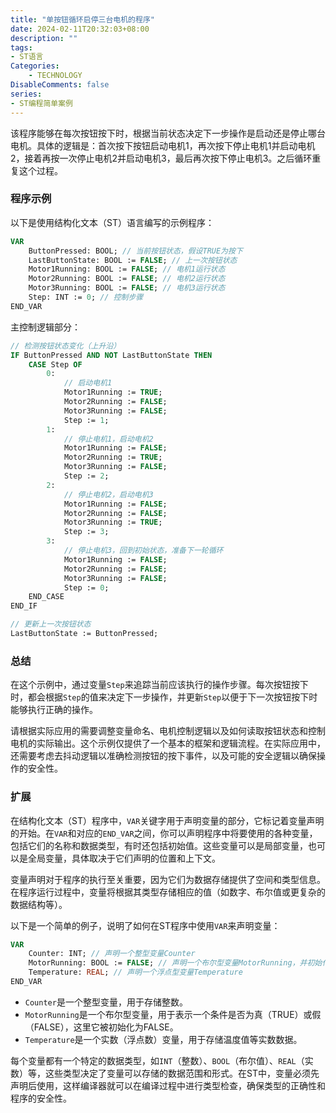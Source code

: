```yaml
---
title: "单按钮循环启停三台电机的程序"
date: 2024-02-11T20:32:03+08:00
description: ""
tags: 
- ST语言
Categories:
    - TECHNOLOGY
DisableComments: false
series:
- ST编程简单案例
---
```



该程序能够在每次按钮按下时，根据当前状态决定下一步操作是启动还是停止哪台电机。具体的逻辑是：首次按下按钮启动电机1，再次按下停止电机1并启动电机2，接着再按一次停止电机2并启动电机3，最后再次按下停止电机3。之后循环重复这个过程。

<!--more-->

### 程序示例

以下是使用结构化文本（ST）语言编写的示例程序：

```pascal
VAR
    ButtonPressed: BOOL; // 当前按钮状态，假设TRUE为按下
    LastButtonState: BOOL := FALSE; // 上一次按钮状态
    Motor1Running: BOOL := FALSE; // 电机1运行状态
    Motor2Running: BOOL := FALSE; // 电机2运行状态
    Motor3Running: BOOL := FALSE; // 电机3运行状态
    Step: INT := 0; // 控制步骤
END_VAR
```

主控制逻辑部分：

```pascal
// 检测按钮状态变化（上升沿）
IF ButtonPressed AND NOT LastButtonState THEN
    CASE Step OF
        0:
            // 启动电机1
            Motor1Running := TRUE;
            Motor2Running := FALSE;
            Motor3Running := FALSE;
            Step := 1;
        1:
            // 停止电机1，启动电机2
            Motor1Running := FALSE;
            Motor2Running := TRUE;
            Motor3Running := FALSE;
            Step := 2;
        2:
            // 停止电机2，启动电机3
            Motor1Running := FALSE;
            Motor2Running := FALSE;
            Motor3Running := TRUE;
            Step := 3;
        3:
            // 停止电机3，回到初始状态，准备下一轮循环
            Motor1Running := FALSE;
            Motor2Running := FALSE;
            Motor3Running := FALSE;
            Step := 0;
    END_CASE
END_IF

// 更新上一次按钮状态
LastButtonState := ButtonPressed;
```

### 总结

在这个示例中，通过变量`Step`来追踪当前应该执行的操作步骤。每次按钮按下时，都会根据`Step`的值来决定下一步操作，并更新`Step`以便于下一次按钮按下时能够执行正确的操作。

请根据实际应用的需要调整变量命名、电机控制逻辑以及如何读取按钮状态和控制电机的实际输出。这个示例仅提供了一个基本的框架和逻辑流程。在实际应用中，还需要考虑去抖动逻辑以准确检测按钮的按下事件，以及可能的安全逻辑以确保操作的安全性。

### 扩展

在结构化文本（ST）程序中，`VAR`关键字用于声明变量的部分，它标记着变量声明的开始。在`VAR`和对应的`END_VAR`之间，你可以声明程序中将要使用的各种变量，包括它们的名称和数据类型，有时还包括初始值。这些变量可以是局部变量，也可以是全局变量，具体取决于它们声明的位置和上下文。

变量声明对于程序的执行至关重要，因为它们为数据存储提供了空间和类型信息。在程序运行过程中，变量将根据其类型存储相应的值（如数字、布尔值或更复杂的数据结构等）。

以下是一个简单的例子，说明了如何在ST程序中使用`VAR`来声明变量：

```pascal
VAR
    Counter: INT; // 声明一个整型变量Counter
    MotorRunning: BOOL := FALSE; // 声明一个布尔型变量MotorRunning，并初始化为FALSE
    Temperature: REAL; // 声明一个浮点型变量Temperature
END_VAR
```

- `Counter`是一个整型变量，用于存储整数。
- `MotorRunning`是一个布尔型变量，用于表示一个条件是否为真（TRUE）或假（FALSE），这里它被初始化为FALSE。
- `Temperature`是一个实数（浮点数）变量，用于存储温度值等实数数据。

每个变量都有一个特定的数据类型，如`INT`（整数）、`BOOL`（布尔值）、`REAL`（实数）等，这些类型决定了变量可以存储的数据范围和形式。在ST中，变量必须先声明后使用，这样编译器就可以在编译过程中进行类型检查，确保类型的正确性和程序的安全性。